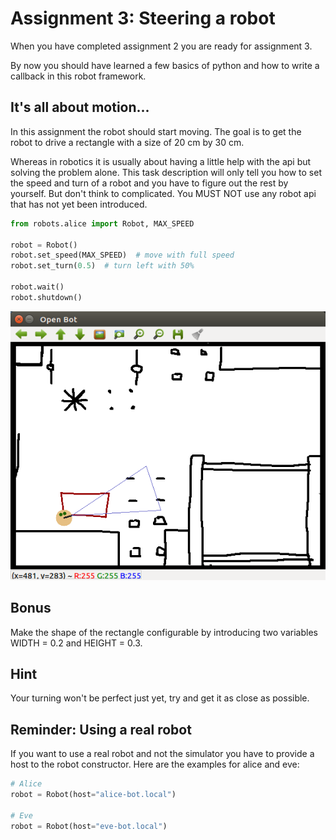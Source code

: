 # Assignment 3: Steering a robot

When you have completed assignment 2 you are ready for assignment 3.

By now you should have learned a few basics of python and how to write a callback in this robot framework.

## It's all about motion...

In this assignment the robot should start moving. The goal is to get the robot to drive a rectangle with a size of 20 cm by 30 cm.

Whereas in robotics it is usually about having a little help with the api but solving the problem alone.
This task description will only tell you how to set the speed and turn of a robot and you have to figure out the rest by yourself.
But don't think to complicated. You MUST NOT use any robot api that has not yet been introduced.

```python
from robots.alice import Robot, MAX_SPEED

robot = Robot()
robot.set_speed(MAX_SPEED)  # move with full speed
robot.set_turn(0.5)  # turn left with 50%

robot.wait()
robot.shutdown()

```

![Image of robot driving in a rectangle in simulator](Rectangle.png)

## Bonus

Make the shape of the rectangle configurable by introducing two variables WIDTH = 0.2 and HEIGHT = 0.3.

## Hint
Your turning won't be perfect just yet, try and get it as close as possible.

## Reminder: Using a real robot

If you want to use a real robot and not the simulator you have to provide a host to the robot constructor.
Here are the examples for alice and eve:

```python
# Alice
robot = Robot(host="alice-bot.local")

# Eve
robot = Robot(host="eve-bot.local")
```
